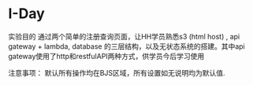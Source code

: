 # I-Day
实验目的
通过两个简单的注册查询页面，让HH学员熟悉s3 (html host) , api gateway + lambda, database 的三层结构，以及无状态系统的搭建。其中api gateway使用了http和restfulAPI两种方式，供学员今后学习使用

注意事项：
默认所有操作均在BJS区域，所有设置如无说明均为默认值.
